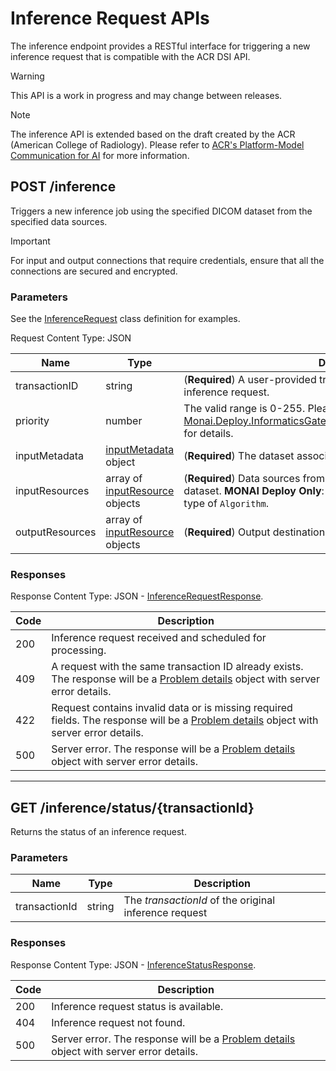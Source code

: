<!--
  ~ Copyright 2021-2022 MONAI Consortium
  ~
  ~ Licensed under the Apache License, Version 2.0 (the "License");
  ~ you may not use this file except in compliance with the License.
  ~ You may obtain a copy of the License at
  ~
  ~ http://www.apache.org/licenses/LICENSE-2.0
  ~
  ~ Unless required by applicable law or agreed to in writing, software
  ~ distributed under the License is distributed on an "AS IS" BASIS,
  ~ WITHOUT WARRANTIES OR CONDITIONS OF ANY KIND, either express or implied.
  ~ See the License for the specific language governing permissions and
  ~ limitations under the License.
-->

# Inference Request APIs

The inference endpoint provides a RESTful interface for triggering a new inference request that is compatible with the ACR DSI API.

> [!Warning]
> This API is a work in progress and may change between releases.

> [!Note]
> The inference API is extended based on the draft created by the ACR (American College of Radiology).
> Please refer to [ACR's Platform-Model Communication for AI](https://www.acrdsi.org/-/media/DSI/Files/ACR-DSI-Model-API.pdf)
> for more information.

## POST /inference

Triggers a new inference job using the specified DICOM dataset from the specified data sources.


> [!IMPORTANT]
> For input and output connections that require credentials, ensure that all the connections are secured and encrypted.

### Parameters

See the [InferenceRequest](xref:Monai.Deploy.InformaticsGateway.Api.Rest.InferenceRequest) class
definition for examples.

Request Content Type: JSON

| Name            | Type                                                                                                      | Description                                                                                                                                                                                          |
| --------------- | --------------------------------------------------------------------------------------------------------- | ---------------------------------------------------------------------------------------------------------------------------------------------------------------------------------------------------- |
| transactionID   | string                                                                                                    | (**Required**) A user-provided transaction ID for correlating an inference request.                                                                                                                  |
| priority        | number                                                                                                    | The valid range is 0-255. Please refer to [Monai.Deploy.InformaticsGateway.Api.Rest.InferenceRequest.Priority](xref:Monai.Deploy.InformaticsGateway.Api.Rest.InferenceRequest.Priority) for details. |
| inputMetadata   | [inputMetadata](xref:Monai.Deploy.InformaticsGateway.Api.Rest.InferenceRequestMetadata) object            | (**Required**) The dataset associated with the inference request.                                                                                                                                    |
| inputResources  | array of [inputResource](xref:Monai.Deploy.InformaticsGateway.Api.Rest.RequestInputDataResource) objects  | (**Required**) Data sources from which to retrieve the specified dataset. **MONAI Deploy Only**: Must include one `interface` that is type of `Algorithm`.                                           |
| outputResources | array of [inputResource](xref:Monai.Deploy.InformaticsGateway.Api.Rest.RequestOutputDataResource) objects | (**Required**) Output destinations where results are exported to                                                                                                                                     |

### Responses

Response Content Type: JSON - [InferenceRequestResponse](xref:Monai.Deploy.InformaticsGateway.Api.Rest.InferenceRequestResponse).

| Code | Description                                                                                                                                                                                 |
| ---- | ------------------------------------------------------------------------------------------------------------------------------------------------------------------------------------------- |
| 200  | Inference request received and scheduled for processing.                                                                                                                                    |
| 409  | A request with the same transaction ID already exists. The response will be a [Problem details](https://datatracker.ietf.org/doc/html/rfc7807) object with server error details.            |
| 422  | Request contains invalid data or is missing required fields. The response will be a [Problem details](https://datatracker.ietf.org/doc/html/rfc7807) object with server error details.      |
| 500  | Server error. The response will be a [Problem details](https://datatracker.ietf.org/doc/html/rfc7807) object with server error details.                                                     |

---

## GET /inference/status/{transactionId}

Returns the status of an inference request.

### Parameters

| Name          | Type   | Description                                            |
| ------------- | ------ | ------------------------------------------------------ |
| transactionId | string | The _transactionId_ of the original inference request  |

### Responses

Response Content Type: JSON - [InferenceStatusResponse](xref:Monai.Deploy.InformaticsGateway.Api.Rest.InferenceStatusResponse).

| Code | Description                                                                                                                             |
| ---- | --------------------------------------------------------------------------------------------------------------------------------------- |
| 200  | Inference request status is available.                                                                                                  |
| 404  | Inference request not found.                                                                                                            |
| 500  | Server error. The response will be a [Problem details](https://datatracker.ietf.org/doc/html/rfc7807) object with server error details. |
